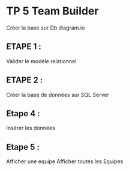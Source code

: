 # TP 5 Team Builder

Créer la base sur Db diagram.io

## ETAPE 1 : 
Valider le modèle relationnel

## ETAPE 2 : 
Créer la base de données sur SQL Server

## Etape 4 :
Insérer les données

## Etape 5 :
Afficher une equipe
Afficher toutes les Equipes
